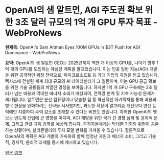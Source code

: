 # OpenAI의 샘 알트먼, AGI 주도권 확보 위한 3조 달러 규모의 1억 개 GPU 투자 목표 - WebProNews

**원제목:** OpenAI's Sam Altman Eyes 100M GPUs in $3T Push for AGI Dominance - WebProNews

**요약:** OpenAI의 샘 알트먼 CEO는 2025년까지 백만 개 이상의 GPU를, 나아가 향후 1억 개의 GPU를 도입하는 야심찬 계획을 발표했습니다. 이는 인공 일반 지능(AGI) 개발을 위한 공격적인 확장 전략으로, 마이크로소프트 등 거대 기업의 지원을 받고 있습니다. 텍사스에 건설된 세계 최대 규모의 AI 데이터센터가 그 일환이며, 이는 GPU 공급 확보를 위한 기술 공룡들의 치열한 경쟁을 보여줍니다.  하지만 1억 개 GPU 구축에는 3조 달러가 넘는 비용과 막대한 에너지 소비가 예상되어, 전력망 한계 및 지속 가능성 문제가 제기됩니다.  알트먼은 분산 컴퓨팅이나 맞춤형 칩 등 혁신적인 아키텍처를 통해 비용과 병목 현상을 완화하려는 전략을 시사했지만,  과도한 확장이 알고리즘 개선보다 연산 능력에만 치중하여 수익 감소를 초래할 수 있다는 비판도 있습니다.  이러한 OpenAI의 행보는 반도체 산업에 큰 영향을 미치며, AGI 개발을 위한 국가 간 경쟁 심화 및 윤리적 문제, 그리고 관련 규제 강화를 예상케 합니다.  투자자들에게는 막대한 기회와 위험이 공존하는 상황이며, 실리콘밸리의 투자 모델 변화를 가져올 수 있습니다.  결론적으로 OpenAI의 계획은 AGI 개발의 가속화와 함께 엄청난 자원과 에너지 소비, 그리고 기술적, 경제적, 윤리적 과제를 동시에 제시하고 있습니다.

[원문 링크](https://www.webpronews.com/openais-sam-altman-eyes-100m-gpus-in-3t-push-for-agi-dominance/)
